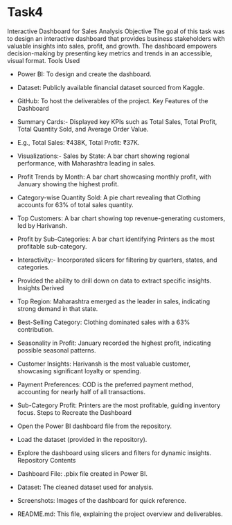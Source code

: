# Task4
Interactive Dashboard for Sales Analysis
Objective
The goal of this task was to design an interactive dashboard that provides business stakeholders with valuable insights into sales, profit, and growth. The dashboard empowers decision-making by presenting key metrics and trends in an accessible, visual format.
Tools Used
- Power BI: To design and create the dashboard.
- Dataset: Publicly available financial dataset sourced from Kaggle.
- GitHub: To host the deliverables of the project.
Key Features of the Dashboard
- Summary Cards:- Displayed key KPIs such as Total Sales, Total Profit, Total Quantity Sold, and Average Order Value.
- E.g., Total Sales: ₹438K, Total Profit: ₹37K.

- Visualizations:- Sales by State: A bar chart showing regional performance, with Maharashtra leading in sales.
- Profit Trends by Month: A bar chart showcasing monthly profit, with January showing the highest profit.
- Category-wise Quantity Sold: A pie chart revealing that Clothing accounts for 63% of total sales quantity.
- Top Customers: A bar chart showing top revenue-generating customers, led by Harivansh.
- Profit by Sub-Categories: A bar chart identifying Printers as the most profitable sub-category.

- Interactivity:- Incorporated slicers for filtering by quarters, states, and categories.
- Provided the ability to drill down on data to extract specific insights.
Insights Derived
- Top Region: Maharashtra emerged as the leader in sales, indicating strong demand in that state.
- Best-Selling Category: Clothing dominated sales with a 63% contribution.
- Seasonality in Profit: January recorded the highest profit, indicating possible seasonal patterns.
- Customer Insights: Harivansh is the most valuable customer, showcasing significant loyalty or spending.
- Payment Preferences: COD is the preferred payment method, accounting for nearly half of all transactions.
- Sub-Category Profit: Printers are the most profitable, guiding inventory focus.
Steps to Recreate the Dashboard
- Open the Power BI dashboard file from the repository.
- Load the dataset (provided in the repository).
- Explore the dashboard using slicers and filters for dynamic insights.
Repository Contents
- Dashboard File: .pbix file created in Power BI.
- Dataset: The cleaned dataset used for analysis.
- Screenshots: Images of the dashboard for quick reference.
- README.md: This file, explaining the project overview and deliverables.

















